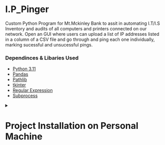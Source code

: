 # I.P_Pinger
Custom Python Program for Mt.Mckinley Bank to assit in automating I.T/I.S Inventory and audits of all computers and printers connected on our network.
Open an GUI where users can upload a list of IP addresses listed in a column of a CSV file and go through and ping each one individually, marking sucessful and unsucessful pings. 

### Dependinces & Libaries Used
  - [Python 3.11](https://www.python.org/downloads/)
  - [Pandas](https://pandas.pydata.org/)
  - [Pathlib](https://docs.python.org/3/library/pathlib.html)
  - [tkinter](https://docs.python.org/3/library/tkinter.html)
  - [Regular Expression](https://docs.python.org/3/library/re.html)
  - [Subprocess](https://docs.python.org/3/library/subprocess.html)

<details>
  <summary><h1>Project Installation on Personal Machine </h1></summary>
    <h2> Windows Installation</h2>
          <p> For Installing on a Windows machine, I reccomend using Anaconda Navigator to manage the virtual enviroment and dependinces for this project.
          You can download the Anaconda Navigator GUI <a href="https://www.anaconda.com/download/success"> here. </a> </p>
          <p> Once you downloaded the Anaconda navigator, run it and create a new enviroment, and install the libaries listed above. Afterwords, open up an IDE of your choice and clone the main branch repo and set up virtual envrioment.  </p>
          <p> Finally, you can start the program by running the "main.py" file. </p>
</details>

  

  
  
  


